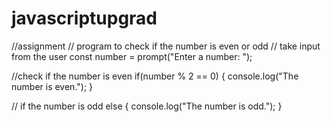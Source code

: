 # javascriptupgrad
//assignment
// program to check if the number is even or odd
// take input from the user
const number = prompt("Enter a number: ");

//check if the number is even
if(number % 2 == 0) {
    console.log("The number is even.");
}

// if the number is odd
else {
    console.log("The number is odd.");
}
